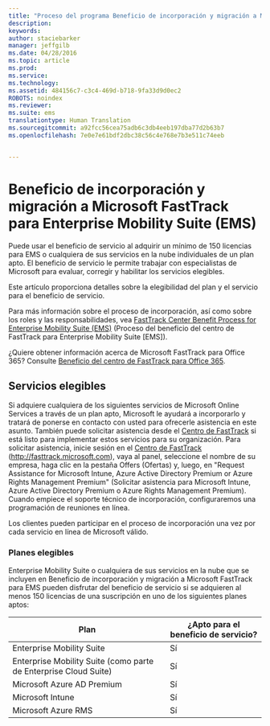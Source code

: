 ```yaml
---
title: "Proceso del programa Beneficio de incorporación y migración a Microsoft FastTrack para Enterprise Mobility Suite (EMS)"
description: 
keywords: 
author: staciebarker
manager: jeffgilb
ms.date: 04/28/2016
ms.topic: article
ms.prod: 
ms.service: 
ms.technology: 
ms.assetid: 484156c7-c3c4-469d-b718-9fa33d9d0ec2
ROBOTS: noindex
ms.reviewer: 
ms.suite: ems
translationtype: Human Translation
ms.sourcegitcommit: a92fcc56cea75adb6c3db4eeb197dba77d2b63b7
ms.openlocfilehash: 7e0e7e61bdf2dbc38c56c4e768e7b3e511c74eeb


---
```


# Beneficio de incorporación y migración a Microsoft FastTrack para Enterprise Mobility Suite (EMS)
Puede usar el beneficio de servicio al adquirir un mínimo de 150 licencias para EMS o cualquiera de sus servicios en la nube individuales de un plan apto. El beneficio de servicio le permite trabajar con especialistas de Microsoft para evaluar, corregir y habilitar los servicios elegibles.

Este artículo proporciona detalles sobre la elegibilidad del plan y el servicio para el beneficio de servicio.

Para más información sobre el proceso de incorporación, así como sobre los roles y las responsabilidades, vea [FastTrack Center Benefit Process for Enterprise Mobility Suite (EMS)](fasttrack-center-benefit-process-for-enterprise-mobility-suite-ems.md) (Proceso del beneficio del centro de FastTrack para Enterprise Mobility Suite [EMS]).

¿Quiere obtener información acerca de Microsoft FastTrack para Office 365? Consulte [Beneficio del centro de FastTrack para Office 365](https://technet.microsoft.com/library/office-365-onboarding-benefit.aspx).

## Servicios elegibles
Si adquiere cualquiera de los siguientes servicios de Microsoft Online Services a través de un plan apto, Microsoft le ayudará a incorporarlo y tratará de ponerse en contacto con usted para ofrecerle asistencia en este asunto. También puede solicitar asistencia desde el [Centro de FastTrack](http://fasttrack.microsoft.com/) si está listo para implementar estos servicios para su organización. Para solicitar asistencia, inicie sesión en el [Centro de FastTrack](http://fasttrack.microsoft.com/) (http://fasttrack.microsoft.com), vaya al panel, seleccione el nombre de su empresa, haga clic en la pestaña Offers (Ofertas) y, luego, en "Request Assistance for Microsoft Intune, Azure Active Directory Premium or Azure Rights Management Premium" (Solicitar asistencia para Microsoft Intune, Azure Active Directory Premium o Azure Rights Management Premium). Cuando empiece el soporte técnico de incorporación, configuraremos una programación de reuniones en línea.

Los clientes pueden participar en el proceso de incorporación una vez por cada servicio en línea de Microsoft válido.

### Planes elegibles
Enterprise Mobility Suite o cualquiera de sus servicios en la nube que se incluyen en Beneficio de incorporación y migración a Microsoft FastTrack para EMS pueden disfrutar del beneficio de servicio si se adquieren al menos 150 licencias de una suscripción en uno de los siguientes planes aptos:

|Plan|¿Apto para el beneficio de servicio?|
|--------|-------------------------------------|
|Enterprise Mobility Suite|Sí|
|Enterprise Mobility Suite (como parte de Enterprise Cloud Suite)|Sí|
|Microsoft Azure AD Premium|Sí|
|Microsoft Intune|Sí|
|Microsoft Azure RMS|Sí|



<!--HONumber=Jun16_HO4-->


